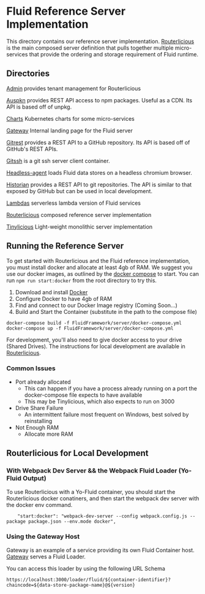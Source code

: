 # Fluid Reference Server Implementation

This directory contains our reference server implementation. [Routerlicious](./routerlicious) is the main composed server definition that pulls together multiple micro-services that provide the ordering and storage requirement of Fluid runtime.

## Directories

[Admin](./admin) provides tenant management for Routerlicious

[Auspkn](./auspkn) provides REST API access to npm packages. Useful as a CDN. Its API is based off of unpkg.

[Charts](./charts) Kubernetes charts for some micro-services

[Gateway](./gateway) Internal landing page for the Fluid server

[Gitrest](./gitrest) provides a REST API to a GitHub repository. Its API is based off of GitHub's REST APIs.

[Gitssh](./gitssh) is a git ssh server client container.

[Headless-agent](./headless-agent) loads Fluid data stores on a headless chromium browser.

[Historian](./historian) provides a REST API to git repositories. The API is similar to that exposed by GitHub but can be used in local development.

[Lambdas](./lambdas) serverless lambda version of Fluid services

[Routerlicious](./routerlicious) composed reference server implementation

[Tinylicious](./tinylicious) Light-weight monolithic server implementation


## Running the Reference Server
To get started with Routerlicious and the Fluid reference implementation, you must install docker and allocate at least 4gb of RAM. We suggest you use our docker images, as outlined by the [docker compose](./docker-compose.yml) to start. You can run ```npm run start:docker``` from the root directory to try this.

1. Download and install [Docker](https://docs.docker.com/desktop/)
2. Configure Docker to have 4gb of RAM
3. Find and connect to our Docker Image registry (Coming Soon...)
4. Build and Start the Container (substitute in the path to the compose file)
  ```
  docker-compose build -f FluidFramework/server/docker-compose.yml
  docker-compose up -f FluidFramework/server/docker-compose.yml
  ```

For development, you'll also need to give docker access to your drive (Shared Drives). The instructions for local development are available in [Routerlicious](./routerlicious).

### Common Issues
* Port already allocated
  * This can happen if you have a process already running on a port the docker-compose file expects to have available
  * This may be Tinylicious, which also expects to run on 3000
* Drive Share Failure
  * An intermittent failure most frequent on Windows, best solved by reinstalling
* Not Enough RAM
  * Allocate more RAM

## Routerlicious for Local Development
### With Webpack Dev Server && the Webpack Fluid Loader (Yo-Fluid Output)

To use Routerlicious with a Yo-Fluid container, you should start the Routerlicious docker conatiners, and then start the webpack dev server with the docker env command.
```
    "start:docker": "webpack-dev-server --config webpack.config.js --package package.json --env.mode docker",
```

### Using the Gateway Host

Gateway is an example of a service providing its own Fluid Container host. [Gateway](./gateway) serves a Fluid Loader.

You can access this loader by using the following URL Schema
```
https://localhost:3000/loader/fluid/${container-identifier}?chaincode=${data-store-package-name}@${version}
```
